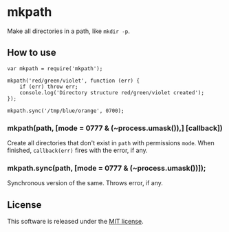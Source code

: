 # mkpath

Make all directories in a path, like `mkdir -p`.

## How to use

    var mkpath = require('mkpath');
    
    mkpath('red/green/violet', function (err) {
        if (err) throw err;
        console.log('Directory structure red/green/violet created');
    });
    
    mkpath.sync('/tmp/blue/orange', 0700);

### mkpath(path, [mode = 0777 & (~process.umask()),] [callback])

Create all directories that don't exist in `path` with permissions `mode`. When finished, `callback(err)` fires with the error, if any.

### mkpath.sync(path, [mode = 0777 & (~process.umask())]);

Synchronous version of the same. Throws error, if any.

## License

This software is released under the [MIT license](http://www.opensource.org/licenses/MIT).

